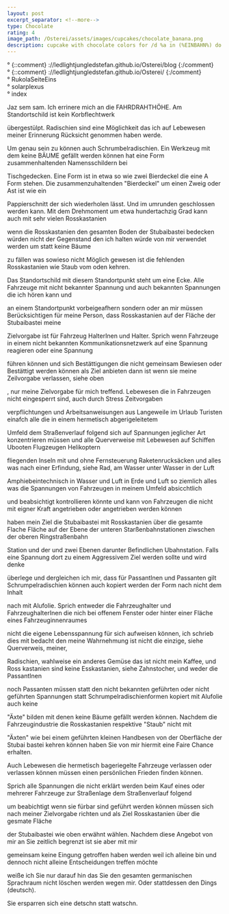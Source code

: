 ```yaml
---
layout: post
excerpt_separator: <!--more-->
type: Chocolate
rating: 4
image_path: /Osterei/assets/images/cupcakes/chocolate_banana.png
description: cupcake with chocolate colors for /d %a in (%EINBAHN%) do dir /b %a
---
```

° {::comment} ://ledlightjungledstefan.github.io/Osterei/blog {:/comment}
<br>
° {::comment} ://ledlightjungledstefan.github.io/Osterei/ {:/comment}
<br>
° RukolaSeiteEins
<br>
° solarplexus
<br>
° index
<br>

Jaz sem sam.
Ich errinere mich an die FAHRDRAHTHÖHE. Am Standortschild ist kein Korbflechtwerk

übergestülpt. Radischien sind eine Möglichkeit das ich auf Lebewesen meiner Erinnerung
Rücksicht genommen haben werde.

Um genau sein zu können auch Schrumbelradischien. Ein Werkzeug mit dem keine BÄUME
gefällt werden können hat eine Form zusammenhaltenden Namensschildern bei

Tischgedecken. Eine Form ist in etwa so wie zwei Bierdeckel die eine A Form stehen.
Die zusammenzuhaltenden "Bierdeckel" um einen Zweig oder Ast ist wie ein

Pappierschnitt der sich wiederholen lässt. Und im umrunden geschlossen werden kann.
Mit dem Drehmoment um etwa hundertachzig Grad kann auch mit sehr vielen Rosskastanien

wenn die Rosskastanien den gesamten Boden der Stubaibastei bedecken würden nicht
der Gegenstand den ich halten würde von mir verwendet werden um statt keine Bäume

zu fällen was sowieso nicht Möglich gewesen ist die fehlenden Rosskastanien wie
Staub vom oden kehren.

Das Standortschild mit diesem Standortpunkt steht um eine Ecke. Alle Fahrzeuge mit
nicht bekannter Spannung und auch bekannten Spannungen die ich hören kann und

an einem Standortpunkt vorbeigeafhern sondern oder an mir müssen Berücksichtigen
für meine Person, dass Rosskastanien auf der Fläche der Stubaibastei meine

Zielvorgabe ist für Fahrzeug HalterInen und Halter. Sprich wenn Fahrzeuge in einem
nicht bekannten Kommunikationsnetzwerk auf eine Spannung reagieren oder eine Spannung

führen können und sich Bestättigungen die nicht gemeinsam Bewiesen oder Bestättigt
werden können als Ziel anbieten dann ist wenn sie meine Zeilvorgabe verlassen, siehe oben

, nur meine Zielvorgabe für mich treffend.
Lebewesen die in Fahrzeugen nicht eingesperrt sind, auch durch Stress Zeitvorgaben

verpflichtungen und Arbeitsanweisungen aus Langeweile im Urlaub Turisten einafch
alle die in einem hermetisch abgerigeleitetem

Umfeld dem Straßenverlauf folgend sich auf Spannungen jeglicher Art konzentrieren müssen
und alle Querverweise mit Lebewesen auf Schiffen Ubooten Flugzeugen Helikoptern

fliegenden Inseln mit und ohne Fernsteuerung Raketenrucksäcken
und alles was nach einer Erfindung, siehe Rad, am Wasser unter Wasser in der Luft

Amphiebeintechnisch in Wasser und Luft in Erde und Luft
so ziemlich alles was die Spannungen von Fahrzeugen in meinem Umfeld absicchtlich

und beabsichtigt kontrollieren könnte und kann
von Fahrzeugen die nicht mit eigner Kraft angetrieben oder angetrieben werden können

haben mein Ziel die Stubaibastei mit Rosskastanien über die gesamte Flache Fläche
auf der Ebene der unteren Starßenbahnstationen ziwschen der oberen Ringstraßenbahn

Station und der und zwei Ebenen darunter Befindlichen Ubahnstation.
Falls eine Spannung dort zu einem Aggressivem Ziel werden sollte und wird denke

überlege und dergleichen ich mir, dass für PassantInen und Passanten gilt
Schrumpelradischien können auch kopiert werden der Form nach nicht dem Inhalt

nach mit Alufolie. Sprich entweder die Fahrzeughalter und FahrzeughalterInen
die nich bei offenem Fenster oder hinter einer Fläche eines Fahrzeuginnenraumes

nicht die eigene Lebensspannung für sich aufweisen können, ich schrieb dies mit
bedacht den meine Wahrnehmung ist nicht die einzige, siehe Querverweis, meiner,

Radischien, wahlweise ein anderes Gemüse das ist nicht mein Kaffee, und Ross
kastanien sind keine Esskastanien, siehe Zahnstocher, und weder die PassantInen

noch Passanten müssen statt den nicht bekannten geführten oder nicht geführten
Spannungen statt Schrumpelradischienformen kopiert mit Alufolie auch keine

"Äxte" bilden mit denen keine Bäume gefällt werden können.
Nachdem die Fahrzeugindustrie die Rosskastanien respektive "Staub" nicht mit

"Äxten" wie bei einem geführten kleinen Handbesen von der Oberfläche der Stubai
bastei kehren können haben Sie von mir hiermit eine Faire Chance erhalten.

Auch Lebewesen die hermetisch bageriegelte Fahrzeuge verlassen oder verlassen können
müssen einen persönlichen Frieden finden können.

Sprich alle Spannungen die nicht erklärt werden beim Kauf eines oder mehrerer
Fahrzeuge zur Straßenlage dem Straßenverlauf folgend

um beabichtigt wenn sie fürbar sind geführt werden können müssen sich nach meiner
Zielvorgabe richten und als Ziel Rosskastanien über die gesmate Fläche

der Stubaibastei wie oben erwähnt wählen.
Nachdem diese Angebot von mir an Sie zeitlich begrenzt ist sie aber mit mir

gemeinsam keine Eingung getroffen haben werden weil ich alleine bin und
dennoch nicht alleine Entscheidungen treffen möchte

weiße ich Sie nur darauf hin das Sie den gesamten germanischen Sprachraum nicht
löschen werden wegen mir. Oder stattdessen den Dings (deutsch).

Sie ersparren sich eine detschn statt watschn.
